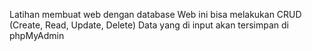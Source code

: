 Latihan membuat web dengan database
Web ini bisa melakukan CRUD (Create, Read, Update, Delete)
Data yang di input akan tersimpan di phpMyAdmin
